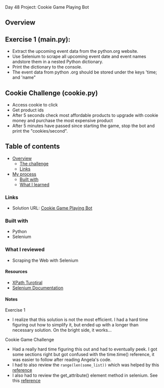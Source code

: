 Day 48 Project: Cookie Game Playing Bot

## Overview

## Exercise 1 (main.py):
- Extract the upcoming event data from the python.org website. 
- Use Selenium to scrape all upcoming event date and event names andstore them in a nested Python dictionary. 
- Print the dictionary to the console. 
- The event data from python .org should be stored under the keys 'time; and 'name"

## Cookie Challenge (cookie.py)
- Access cookie to click
- Get product ids
- After 5 seconds check most affordable products to upgrade with cookie money and purchase the most expensive product
- After 5 minutes have passed since starting the game, stop the bot and print the "cookies/second".

## Table of contents

- [Overview](#overview)
  - [The challenge](#the-challenge)
  - [Links](#links)
- [My process](#my-process)
  - [Built with](#built-with)
  - [What I learned](#what-i-learned)



### Links

- Solution URL: [Cookie Game Playing Bot](https://github.com/Mikerniker/100_Days_of_Python/tree/main/Day48)

### Built with

- Python
- Selenium

### What I reviewed
- Scraping the Web with Selenium


#### Resources
- [XPath Turotiral](https://www.w3schools.com/xml/xpath_intro.asp)
- [Selenium Documentation](https://selenium-python.readthedocs.io/)

#### Notes
Exercise 1
- I realize that this solution is not the most efficient. I had a hard time figuring out how  to simplify it, but ended up with a longer than necessary solution. On the bright side, it works...

Cookie Game Challenge
- Had a really hard time figuring this out and had to eventually peek. I got some sections right but got confused with the time.time() reference, it was easier to follow after reading Angela's code.
- I had to also review the ```range(len(some_list))``` which was helped by this [reference](https://v4.software-carpentry.org/python/lists.html#:~:text=Well%2C%20if%20len(list),legal%20indices%20of%20the%20list.)
- I also had to review the get_attribute() element method in selenium. See this [reference](https://www.geeksforgeeks.org/get_attribute-element-method-selenium-python/)
